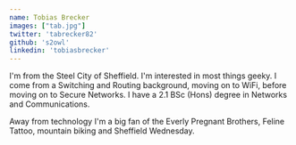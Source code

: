 ```yaml
---
name: Tobias Brecker
images: ["tab.jpg"]
twitter: 'tabrecker82'
github: 's2owl'
linkedin: 'tobiasbrecker'
---
```


I'm from the Steel City of Sheffield.  I'm interested in most things geeky.  I come from a Switching and Routing background, moving on to WiFi, before moving on to Secure Networks. I have a 2.1 BSc (Hons) degree in Networks and Communications.

Away from technology I'm a big fan of the Everly Pregnant Brothers, Feline Tattoo, mountain biking and Sheffield Wednesday.
